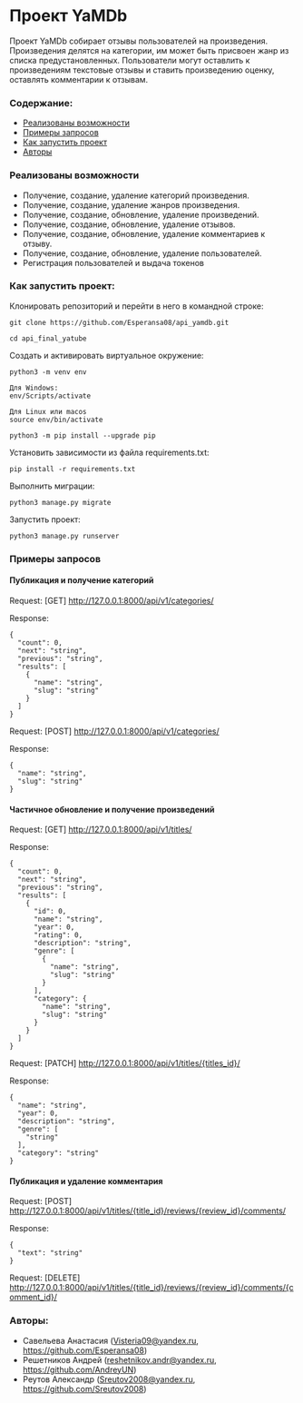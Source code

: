 
# Проект YaMDb
Проект YaMDb собирает отзывы пользователей на произведения.
Произведения делятся на категории, им  может быть присвоен жанр из списка предустановленных. 
Пользователи могут оставлить к произведениям текстовые отзывы и ставить произведению оценку, оставлять комментарии к отзывам.

### Содержание:
 - [Реализованы возможности](#реализованы-возможности)
 - [Примеры запросов](#примеры-запросов)
 - [Как запустить проект](#как-запустить-проект)
 - [Авторы](#авторы)


### Реализованы возможности
* Получение, создание, удаление категорий произведения.
* Получение, создание, удаление жанров произведения.
* Получение, создание, обновление, удаление произведений.
* Получение, создание, обновление, удаление отзывов.
* Получение, создание, обновление, удаление комментариев к отзыву.
* Получение, создание, обновление, удаление пользователей.
* Регистрация пользователей и выдача токенов


### Как запустить проект:

Клонировать репозиторий и перейти в него в командной строке:

```
git clone https://github.com/Esperansa08/api_yamdb.git
```
```
cd api_final_yatube
```

Cоздать и активировать виртуальное окружение:

```
python3 -m venv env
```
```
Для Windows:
env/Scripts/activate

Для Linux или macos
source env/bin/activate
```
```
python3 -m pip install --upgrade pip
```

Установить зависимости из файла requirements.txt:
```
pip install -r requirements.txt
```

Выполнить миграции:
```
python3 manage.py migrate
```

Запустить проект:
```
python3 manage.py runserver
```


### Примеры запросов

#### Публикация и получение категорий

Request: [GET] http://127.0.0.1:8000/api/v1/categories/

Response:
```
{
  "count": 0,
  "next": "string",
  "previous": "string",
  "results": [
    {
      "name": "string",
      "slug": "string"
    }
  ]
}
```
Request: [POST] http://127.0.0.1:8000/api/v1/categories/

Response:
```
{
  "name": "string",
  "slug": "string"
}
```

#### Частичное обновление и получение произведений
Request: [GET] http://127.0.0.1:8000/api/v1/titles/

Response:
```
{
  "count": 0,
  "next": "string",
  "previous": "string",
  "results": [
    {
      "id": 0,
      "name": "string",
      "year": 0,
      "rating": 0,
      "description": "string",
      "genre": [
        {
          "name": "string",
          "slug": "string"
        }
      ],
      "category": {
        "name": "string",
        "slug": "string"
      }
    }
  ]
}
```
Request: [PATCH] http://127.0.0.1:8000/api/v1/titles/{titles_id}/

Response:
```
{
  "name": "string",
  "year": 0,
  "description": "string",
  "genre": [
    "string"
  ],
  "category": "string"
}
```

#### Публикация и удаление комментария

Request: [POST] http://127.0.0.1:8000/api/v1/titles/{title_id}/reviews/{review_id}/comments/

Response:
```
{
  "text": "string"
}
```
Request: [DELETE] http://127.0.0.1:8000/api/v1/titles/{title_id}/reviews/{review_id}/comments/{comment_id}/



### Авторы:
 * Савельева Анастасия (Visteria09@yandex.ru, https://github.com/Esperansa08)
 * Решетников Андрей (reshetnikov.andr@yandex.ru, https://github.com/AndreyUN)
 * Реутов Александр (Sreutov2008@yandex.ru, https://github.com/Sreutov2008)

